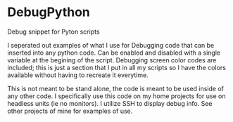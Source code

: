 # DebugPython
Debug snippet for Pyton scripts

I seperated out examples of what I use for 
Debugging code that can be inserted into any python code.
Can be enabled and disabled with a single variable at the begining of the script.
Debugging screen color codes are included; this is just a section that I put in all my scripts so I have the colors available without having to recreate it everytime.

This is not meant to be stand alone, the code is meant to be used inside of any other code.
I specifically use this code on my home projects for use on headless units (ie no monitors).  I utilize SSH to display debug info.
See other projects of mine for examples of use.
